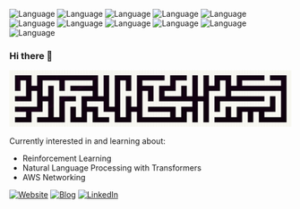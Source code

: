 ![Language](https://img.shields.io/static/v1?label=&message=C&color=informational&logo=C&logoColor=white)
![Language](https://img.shields.io/static/v1?label=&message=C%2B%2B&color=blue&logo=C%2B%2B)
![Language](https://img.shields.io/static/v1?label=&message=Rust&color=black&logo=Rust)
![Language](https://img.shields.io/static/v1?label=&message=Java&color=orange&logo=Java)
![Language](https://img.shields.io/static/v1?label=&message=Swift&color=red&logo=Swift&logoColor=white)
![Language](https://img.shields.io/static/v1?label=&message=Python&color=blue&logo=Python&logoColor=white)
![Language](https://img.shields.io/static/v1?label=&message=Julia&color=purple&logo=Julia&logoColor=white)
![Language](https://img.shields.io/static/v1?label=&message=JavaScript&color=yellow&logo=JavaScript&logoColor=white)
![Language](https://img.shields.io/static/v1?label=&message=TypeScript&color=blue&logo=TypeScript)
![Language](https://img.shields.io/static/v1?label=&message=SQL&color=blue&logo=SQLite)
![Language](https://img.shields.io/static/v1?label=&message=MongoDB&color=green&logo=MongoDB&logoColor=white)

### Hi there 👋

![maze](images/maze_banner.png)
<!--![game_of_life](https://upload.wikimedia.org/wikipedia/commons/0/07/Game_of_life_pulsar.gif)-->

Currently interested in and learning about:

- Reinforcement Learning
- Natural Language Processing with Transformers
- AWS Networking

<!--
**calvang/calvang** is a ✨ _special_ ✨ repository because its `README.md` (this file) appears on your GitHub profile.

Here are some ideas to get you started:

- 🔭 I’m currently working on ...
- 🌱 I’m currently learning ...
- 👯 I’m looking to collaborate on ...
- 🤔 I’m looking for help with ...
- 💬 Ask me about ...
- 📫 How to reach me: ...
- 😄 Pronouns: ...
- ⚡ Fun fact: ...
-->
<a href="https://calvang.github.io"><img src="https://img.shields.io/static/v1?label=Visit&message=Website&style=social&logo=Github" alt="Website"></a>
<a href="http://calvang.github.io/#/Blog"><img src="https://img.shields.io/static/v1?label=View&message=Blog&style=social&logo=Markdown&logoColor=orange" alt="Blog"></a>
<a href="https://www.linkedin.com/in/calvin-huang-9385ba165/"><img src="https://img.shields.io/static/v1?label=Connect&message=LinkedIn&style=social&logo=LinkedIn&logoColor=blue" alt="LinkedIn"></a>

